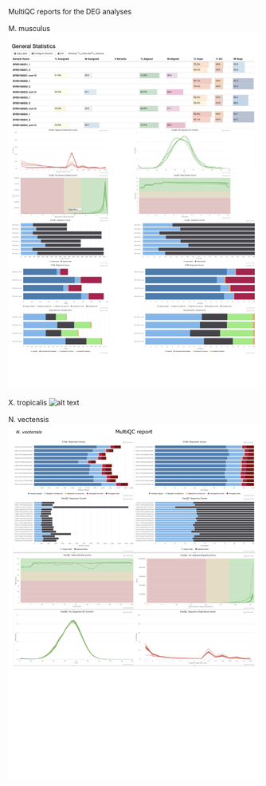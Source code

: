MultiQC reports for the DEG analyses
<br />
<br />
M. musculus 
![alt text](https://github.com/dnyansagar/gene_regulatory_network/blob/master/rnaseq/multiqc_mmu.jpg)
<br />
<br />
X. tropicalis
![alt text](https://github.com/dnyansagar/gene_regulatory_network/blob/master/rnaseq/multiqc_xtr.jpg)
<br />
<br />
N. vectensis
![alt text](https://github.com/dnyansagar/gene_regulatory_network/blob/master/rnaseq/multiqc_nve.jpg)
